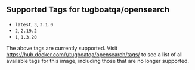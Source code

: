 ## Supported Tags for tugboatqa/opensearch

* `latest`, `3`, `3.1.0`
* `2`, `2.19.2`
* `1`, `1.3.20`

The above tags are currently supported. Visit https://hub.docker.com/r/tugboatqa/opensearch/tags/ to see a list of all available tags for this image, including those that are no longer supported.
